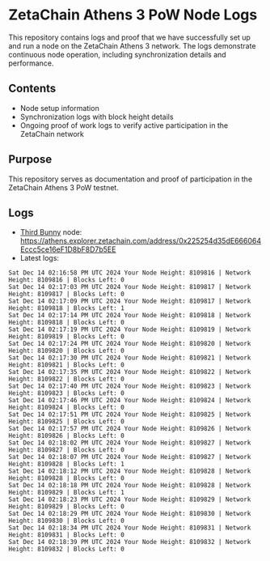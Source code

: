 # ZetaChain Athens 3 PoW Node Logs
This repository contains logs and proof that we have successfully set up and run a node on the ZetaChain Athens 3 network. The logs demonstrate continuous node operation, including synchronization details and performance.

## Contents
- Node setup information
- Synchronization logs with block height details
- Ongoing proof of work logs to verify active participation in the ZetaChain network

## Purpose
This repository serves as documentation and proof of participation in the ZetaChain Athens 3 PoW testnet.

## Logs

- [Third Bunny](https://thirdbunny.xyz/) node: https://athens.explorer.zetachain.com/address/0x225254d35dE666064Eccc5ce16eF1D8bF8D7b5EE
- Latest logs:
```
Sat Dec 14 02:16:58 PM UTC 2024 Your Node Height: 8109816 | Network Height: 8109816 | Blocks Left: 0
Sat Dec 14 02:17:03 PM UTC 2024 Your Node Height: 8109817 | Network Height: 8109817 | Blocks Left: 0
Sat Dec 14 02:17:09 PM UTC 2024 Your Node Height: 8109817 | Network Height: 8109818 | Blocks Left: 1
Sat Dec 14 02:17:14 PM UTC 2024 Your Node Height: 8109818 | Network Height: 8109818 | Blocks Left: 0
Sat Dec 14 02:17:19 PM UTC 2024 Your Node Height: 8109819 | Network Height: 8109819 | Blocks Left: 0
Sat Dec 14 02:17:24 PM UTC 2024 Your Node Height: 8109820 | Network Height: 8109820 | Blocks Left: 0
Sat Dec 14 02:17:30 PM UTC 2024 Your Node Height: 8109821 | Network Height: 8109821 | Blocks Left: 0
Sat Dec 14 02:17:35 PM UTC 2024 Your Node Height: 8109822 | Network Height: 8109822 | Blocks Left: 0
Sat Dec 14 02:17:40 PM UTC 2024 Your Node Height: 8109823 | Network Height: 8109823 | Blocks Left: 0
Sat Dec 14 02:17:46 PM UTC 2024 Your Node Height: 8109824 | Network Height: 8109824 | Blocks Left: 0
Sat Dec 14 02:17:51 PM UTC 2024 Your Node Height: 8109825 | Network Height: 8109825 | Blocks Left: 0
Sat Dec 14 02:17:57 PM UTC 2024 Your Node Height: 8109826 | Network Height: 8109826 | Blocks Left: 0
Sat Dec 14 02:18:02 PM UTC 2024 Your Node Height: 8109827 | Network Height: 8109827 | Blocks Left: 0
Sat Dec 14 02:18:07 PM UTC 2024 Your Node Height: 8109827 | Network Height: 8109828 | Blocks Left: 1
Sat Dec 14 02:18:12 PM UTC 2024 Your Node Height: 8109828 | Network Height: 8109828 | Blocks Left: 0
Sat Dec 14 02:18:18 PM UTC 2024 Your Node Height: 8109828 | Network Height: 8109829 | Blocks Left: 1
Sat Dec 14 02:18:23 PM UTC 2024 Your Node Height: 8109829 | Network Height: 8109829 | Blocks Left: 0
Sat Dec 14 02:18:29 PM UTC 2024 Your Node Height: 8109830 | Network Height: 8109830 | Blocks Left: 0
Sat Dec 14 02:18:34 PM UTC 2024 Your Node Height: 8109831 | Network Height: 8109831 | Blocks Left: 0
Sat Dec 14 02:18:39 PM UTC 2024 Your Node Height: 8109832 | Network Height: 8109832 | Blocks Left: 0
```
